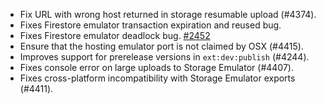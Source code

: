 - Fix URL with wrong host returned in storage resumable upload (#4374).
- Fixes Firestore emulator transaction expiration and reused bug.
- Fixes Firestore emulator deadlock bug. [#2452](https://github.com/firebase/firebase-tools/issues/2452)
- Ensure that the hosting emulator port is not claimed by OSX (#4415).
- Improves support for prerelease versions in `ext:dev:publish` (#4244).
- Fixes console error on large uploads to Storage Emulator (#4407).
- Fixes cross-platform incompatibility with Storage Emulator exports (#4411).
